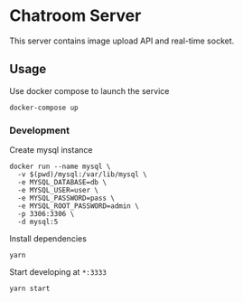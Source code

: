 # Chatroom Server

This server contains image upload API and real-time socket.

## Usage

Use docker compose to launch the service

```
docker-compose up
```

### Development

Create mysql instance

```
docker run --name mysql \
  -v $(pwd)/mysql:/var/lib/mysql \
  -e MYSQL_DATABASE=db \
  -e MYSQL_USER=user \
  -e MYSQL_PASSWORD=pass \
  -e MYSQL_ROOT_PASSWORD=admin \
  -p 3306:3306 \
  -d mysql:5
```

Install dependencies

```
yarn
```

Start developing at `*:3333`

```
yarn start
```
